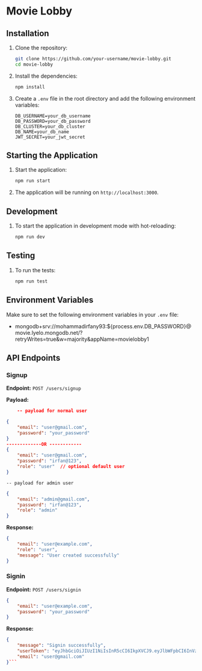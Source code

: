

# Movie Lobby

## Installation

1. Clone the repository:
    ```sh
    git clone https://github.com/your-username/movie-lobby.git
    cd movie-lobby
    ```

2. Install the dependencies:
    ```sh
    npm install
    ```

3. Create a `.env` file in the root directory and add the following environment variables:
    ```env
    DB_USERNAME=your_db_username
    DB_PASSWORD=your_db_password
    DB_CLUSTER=your_db_cluster
    DB_NAME=your_db_name
    JWT_SECRET=your_jwt_secret
    ```

## Starting the Application

1. Start the application:
    ```sh
    npm run start
    ```

2. The application will be running on `http://localhost:3000`.

## Development

1. To start the application in development mode with hot-reloading:
    ```sh
    npm run dev
    ```

## Testing

1. To run the tests:
    ```sh
    npm run test
    ```

## Environment Variables

Make sure to set the following environment variables in your `.env` file:
- mongodb+srv://mohammadirfany93:${process.env.DB_PASSWORD}@movie.lyelo.mongodb.net/?retryWrites=true&w=majority&appName=movielobby1


## API Endpoints

### Signup

**Endpoint:** `POST /users/signup`

**Payload:**

```json
    -- payload for normal user

{
    "email": "user@gmail.com",
    "password": "your_password"
}
-------------OR ------------
{
    "email": "user@gmail.com",
    "password": "irfan@123",
    "role": "user"  // optional default user
}
```
    -- payload for admin user
```json
{
    "email": "admin@gmail.com",
    "password": "irfan@123",
    "role": "admin"  
}
```

**Response:**

```json
{
    "email": "user@example.com",
    "role": "user",
    "message": "User created successfully"
}
```


### Signin

**Endpoint:** `POST /users/signin`
```json
{
    "email": "user@example.com",
    "password": "your_password"
}
```
**Response:**

```json
{
    "message": "Signin successfully",
    "userToken": "eyJhbGciOiJIUzI1NiIsInR5cCI6IkpXVCJ9.eyJlbWFpbCI6InVzZXJAZ21haWwuY29tIiwiaWQiOiI2NzZkZTExYmYwYzBmY2ZkMzFiMGJlNTYiLCJyb2xlIjoidXNlciIsImlhdCI6MTczNTI3MzQ2MSwiZXhwIjoxNzM1Mjc0MDYxfQ.RsyOYM7WYUjILGitm8AskWPzMmWxxUYKoP-a9UvQV54",
    "email": "user@gmail.com"
}```


